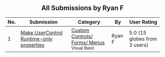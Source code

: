 ﻿<div align="center">

## All Submissions by Ryan F

</div>

No.  | Submission | Category | By   | User Rating
---- | ---------- | -------- | ---- | -----------
1 | [Make UserControl Runtime\-only properties<br />](https://github.com/Planet-Source-Code/ryan-f-make-usercontrol-runtime-only-properties__1-54995) | [Custom Controls/ Forms/  Menus<br /><sup>Visual Basic</sup>](../ByCategory/custom-controls-forms-menus__1-4.md) | Ryan F | 5.0 (15 globes from 3 users)
